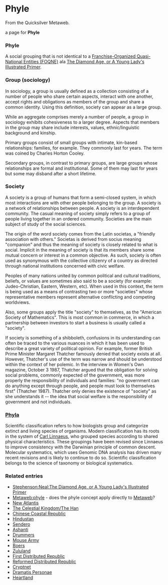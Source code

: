 
# Phyle

From the Quicksilver Metaweb.

a page for **Phyle**
### Phyle


A social grouping that is not identical to a [Franchise-Organized Quasi-National Entities (FOQNE)](/stephenson-neal-snow-crash-14-41-franchise-organized-quasi-national-entities-mike-lorrey) ala [The Diamond Age, or A Young Lady's Illustrated Primer](/stephenson-neal-the-diamond-age-or-a-young-lady-s-illustrated-primer).

### Group (sociology)


In sociology, a group is usually defined as a collection consisting of a number of people who share certain aspects, interact with one another, accept rights and obligations as members of the group and share a common identity. Using this definition, society can appear as a large group. 

While an aggregate comprises merely a number of people, a group in sociology exhibits cohesiveness to a larger degree. Aspects that members in the group may share include interests, values, ethnic/linguistic background and kinship. 

Primary groups consist of small groups with intimate, kin-based relationships: families, for example. They commonly last for years. The term was coined by Charles Horton Cooley. 

Secondary groups, in contrast to primary groups, are large groups whose relationships are formal and institutional. Some of them may last for years but some may disband after a short lifetime. 

### Society


A society is a group of humans that form a semi-closed system, in which most interactions are with other people belonging to the group. A society is a network of relationships between people. A society is an interdependent community. The casual meaning of society simply refers to a group of people living together in an ordered community. Societies are the main subject of study of the social sciences. 

The origin of the word society comes from the Latin societas, a "friendly association with others." Societas is derived from socius meaning "companion" and thus the meaning of society is closely related to what is social. Implicit in the meaning of society is that its members share some mutual concern or interest in a common objective. As such, society is often used as synonymous with the collective citizenry of a country as directed through national institutions concerned with civic welfare. 

Peoples of many nations united by common political and cultural traditions, beliefs, or values are sometimes also said to be a society (for example: Judeo-Christian, Eastern, Western, etc). When used in this context, the term is being used as a means of contrasting two or more "societies" whose representative members represent alternative conflicting and competing worldviews. 

Also, some groups apply the title "society" to themselves, as the "American Society of Mathematics". This is most common in commerce, in which a partnership between investors to start a business is usually called a "society". 

If society is something of a shibboleth, confusions in its understanding can often be traced to the various nuances in which it has been used to describe a great variety of political opinion. For example, former British Prime Minister Margaret Thatcher famously denied that society exists at all. However, Thatcher's use of the term was narrow and should be understood within the context of her polemic. In the interview in Women's Own magazine, October 3 1987, Thatcher argued that the obligation for solving social problems, commonly expected of the government, was more properly the responsibility of individuals and families: "no government can do anything except through people, and people must look to themselves first" (Thatcher 1987). Thatcher only denies the existence of "society" as she understands it -- the idea that social welfare is the responsibility of government and not individuals. 

### [Phyla](/http-en-wikipedia-org-wiki-scientific-classification)


Scientific classification refers to how biologists group and categorize extinct and living species of organisms. Modern classification has its roots in the system of [Carl Linnaeus](/carl-linnaeus), who grouped species according to shared physical characteristics. These groupings have been revised since Linnaeus to improve consistency with the Darwinian principle of common descent. Molecular systematics, which uses Genomic DNA analysis has driven many recent revisions and is likely to continue to do so. Scientific classification belongs to the science of taxonomy or biological systematics.

### Related entries


* [Stephenson:Neal:The Diamond Age, or A Young Lady's Illustrated Primer](/stephenson-neal-the-diamond-age-or-a-young-lady-s-illustrated-primer)
* [Metaweb:phyle](/metaweb-phyle) - does the phyle concept apply directly to [Metaweb](/metaweb)?
* [New Atlantis](/new-atlantis)
* [The Celestial Kingdom/The Han](/the-celestial-kingdom-the-han)
* [Chinese Coastal Republic](/chinese-coastal-republic)
* [Hindustan](/hindustan)
* [Sendero](/sendero)
* [Ashanti](/ashanti)
* [Drummers](/drummers)
* [Mouse Army](/mouse-army)
* [Boers](/boers)
* [Zululand](/zululand)
* [First Distributed Republic](/first-distributed-republic)
* [Reformed Distributed Republic](/reformed-distributed-republic)
* [Cryptnet](/cryptnet)
* [Dramatis Personae](/dramatis-personae)
* [Heartland](/heartland)
